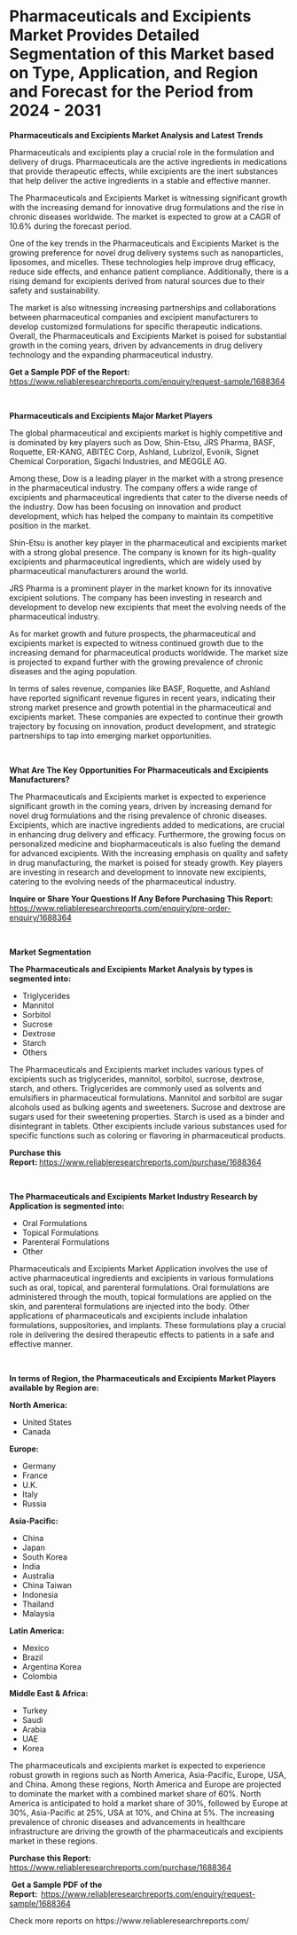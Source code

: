 <p><h1>Pharmaceuticals and Excipients Market Provides Detailed Segmentation of this Market based on Type, Application, and Region and Forecast for the Period from 2024 - 2031</h1></p><p><strong>Pharmaceuticals and Excipients Market Analysis and Latest Trends</strong></p>
<p><p>Pharmaceuticals and excipients play a crucial role in the formulation and delivery of drugs. Pharmaceuticals are the active ingredients in medications that provide therapeutic effects, while excipients are the inert substances that help deliver the active ingredients in a stable and effective manner. </p><p>The Pharmaceuticals and Excipients Market is witnessing significant growth with the increasing demand for innovative drug formulations and the rise in chronic diseases worldwide. The market is expected to grow at a CAGR of 10.6% during the forecast period. </p><p>One of the key trends in the Pharmaceuticals and Excipients Market is the growing preference for novel drug delivery systems such as nanoparticles, liposomes, and micelles. These technologies help improve drug efficacy, reduce side effects, and enhance patient compliance. Additionally, there is a rising demand for excipients derived from natural sources due to their safety and sustainability.</p><p>The market is also witnessing increasing partnerships and collaborations between pharmaceutical companies and excipient manufacturers to develop customized formulations for specific therapeutic indications. Overall, the Pharmaceuticals and Excipients Market is poised for substantial growth in the coming years, driven by advancements in drug delivery technology and the expanding pharmaceutical industry.</p></p>
<p><strong>Get a Sample PDF of the Report:&nbsp;</strong> <a href="https://www.reliableresearchreports.com/enquiry/request-sample/1688364">https://www.reliableresearchreports.com/enquiry/request-sample/1688364</a></p>
<p>&nbsp;</p>
<p><strong>Pharmaceuticals and Excipients Major Market Players</strong></p>
<p><p>The global pharmaceutical and excipients market is highly competitive and is dominated by key players such as Dow, Shin-Etsu, JRS Pharma, BASF, Roquette, ER-KANG, ABITEC Corp, Ashland, Lubrizol, Evonik, Signet Chemical Corporation, Sigachi Industries, and MEGGLE AG.</p><p>Among these, Dow is a leading player in the market with a strong presence in the pharmaceutical industry. The company offers a wide range of excipients and pharmaceutical ingredients that cater to the diverse needs of the industry. Dow has been focusing on innovation and product development, which has helped the company to maintain its competitive position in the market.</p><p>Shin-Etsu is another key player in the pharmaceutical and excipients market with a strong global presence. The company is known for its high-quality excipients and pharmaceutical ingredients, which are widely used by pharmaceutical manufacturers around the world.</p><p>JRS Pharma is a prominent player in the market known for its innovative excipient solutions. The company has been investing in research and development to develop new excipients that meet the evolving needs of the pharmaceutical industry.</p><p>As for market growth and future prospects, the pharmaceutical and excipients market is expected to witness continued growth due to the increasing demand for pharmaceutical products worldwide. The market size is projected to expand further with the growing prevalence of chronic diseases and the aging population.</p><p>In terms of sales revenue, companies like BASF, Roquette, and Ashland have reported significant revenue figures in recent years, indicating their strong market presence and growth potential in the pharmaceutical and excipients market. These companies are expected to continue their growth trajectory by focusing on innovation, product development, and strategic partnerships to tap into emerging market opportunities.</p></p>
<p>&nbsp;</p>
<p><strong>What Are The Key Opportunities For Pharmaceuticals and Excipients Manufacturers?</strong></p>
<p><p>The Pharmaceuticals and Excipients market is expected to experience significant growth in the coming years, driven by increasing demand for novel drug formulations and the rising prevalence of chronic diseases. Excipients, which are inactive ingredients added to medications, are crucial in enhancing drug delivery and efficacy. Furthermore, the growing focus on personalized medicine and biopharmaceuticals is also fueling the demand for advanced excipients. With the increasing emphasis on quality and safety in drug manufacturing, the market is poised for steady growth. Key players are investing in research and development to innovate new excipients, catering to the evolving needs of the pharmaceutical industry.</p></p>
<p><strong>Inquire or Share Your Questions If Any Before Purchasing This Report:</strong> <a href="https://www.reliableresearchreports.com/enquiry/pre-order-enquiry/1688364">https://www.reliableresearchreports.com/enquiry/pre-order-enquiry/1688364</a></p>
<p>&nbsp;</p>
<p><strong>Market Segmentation</strong></p>
<p><strong>The Pharmaceuticals and Excipients Market Analysis by types is segmented into:</strong></p>
<p><ul><li>Triglycerides</li><li>Mannitol</li><li>Sorbitol</li><li>Sucrose</li><li>Dextrose</li><li>Starch</li><li>Others</li></ul></p>
<p><p>The Pharmaceuticals and Excipients market includes various types of excipients such as triglycerides, mannitol, sorbitol, sucrose, dextrose, starch, and others. Triglycerides are commonly used as solvents and emulsifiers in pharmaceutical formulations. Mannitol and sorbitol are sugar alcohols used as bulking agents and sweeteners. Sucrose and dextrose are sugars used for their sweetening properties. Starch is used as a binder and disintegrant in tablets. Other excipients include various substances used for specific functions such as coloring or flavoring in pharmaceutical products.</p></p>
<p><strong>Purchase this Report:&nbsp;</strong><a href="https://www.reliableresearchreports.com/purchase/1688364">https://www.reliableresearchreports.com/purchase/1688364</a></p>
<p>&nbsp;</p>
<p><strong>The Pharmaceuticals and Excipients Market Industry Research by Application is segmented into:</strong></p>
<p><ul><li>Oral Formulations</li><li>Topical Formulations</li><li>Parenteral Formulations</li><li>Other</li></ul></p>
<p><p>Pharmaceuticals and Excipients Market Application involves the use of active pharmaceutical ingredients and excipients in various formulations such as oral, topical, and parenteral formulations. Oral formulations are administered through the mouth, topical formulations are applied on the skin, and parenteral formulations are injected into the body. Other applications of pharmaceuticals and excipients include inhalation formulations, suppositories, and implants. These formulations play a crucial role in delivering the desired therapeutic effects to patients in a safe and effective manner.</p></p>
<p>&nbsp;</p>
<p><strong>In terms of Region, the Pharmaceuticals and Excipients Market Players available by Region are:</strong></p>
<p>
    <p> <strong> North America: </strong>
        <ul>
            <li>United States</li>
            <li>Canada</li>
        </ul>
        </p> 
    <p> <strong> Europe: </strong>
        <ul>
            <li>Germany</li>
            <li>France</li>
            <li>U.K.</li>
            <li>Italy</li>
            <li>Russia</li>
        </ul>
        </p> 
    <p> <strong> Asia-Pacific: </strong>
        <ul>
            <li>China</li>
            <li>Japan</li>
            <li>South Korea</li>
            <li>India</li>
            <li>Australia</li>
            <li>China Taiwan</li>
            <li>Indonesia</li>
            <li>Thailand</li>
            <li>Malaysia</li>
        </ul>
        </p> 
    <p> <strong> Latin America: </strong>
        <ul>
            <li>Mexico</li>
            <li>Brazil</li>
            <li>Argentina Korea</li>
            <li>Colombia</li>
        </ul>
        </p> 
    <p> <strong> Middle East & Africa: </strong>
        <ul>
            <li>Turkey</li>
            <li>Saudi</li>
            <li>Arabia</li>
            <li>UAE</li>
            <li>Korea</li>
        </ul>
    </p>
    </p>
<p><p>The pharmaceuticals and excipients market is expected to experience robust growth in regions such as North America, Asia-Pacific, Europe, USA, and China. Among these regions, North America and Europe are projected to dominate the market with a combined market share of 60%. North America is anticipated to hold a market share of 30%, followed by Europe at 30%, Asia-Pacific at 25%, USA at 10%, and China at 5%. The increasing prevalence of chronic diseases and advancements in healthcare infrastructure are driving the growth of the pharmaceuticals and excipients market in these regions.</p></p>
<p><strong>Purchase this Report: </strong><a href="https://www.reliableresearchreports.com/purchase/1688364">https://www.reliableresearchreports.com/purchase/1688364</a></p>
<p>&nbsp;<strong>Get a Sample PDF of the Report:&nbsp;&nbsp;</strong><a href="https://www.reliableresearchreports.com/enquiry/request-sample/1688364">https://www.reliableresearchreports.com/enquiry/request-sample/1688364</a></p>
<p><strong></strong></p>
<p>Check more reports on https://www.reliableresearchreports.com/</p>